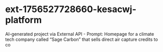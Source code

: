 # ext-1756527728660-kesacwj-platform
AI-generated project via External API - Prompt: Homepage for a climate tech company called “Sage Carbon” that sells direct air capture credits to co
